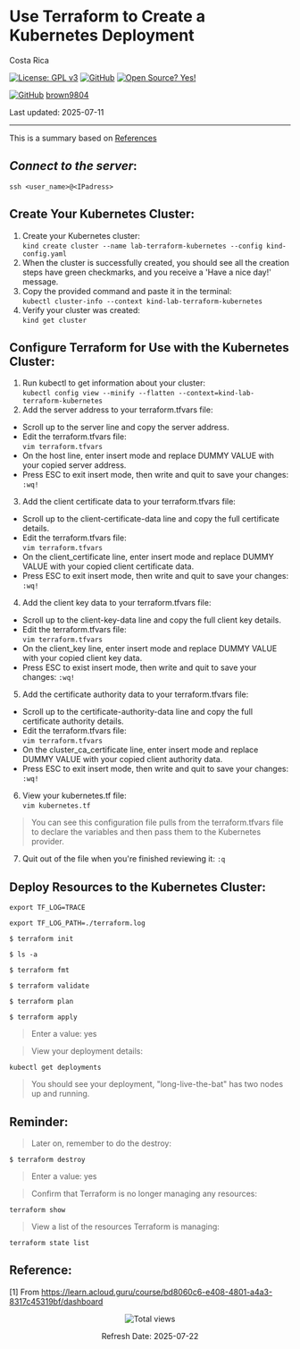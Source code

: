 # Use Terraform to Create a Kubernetes Deployment

Costa Rica

[![License: GPL v3](https://img.shields.io/badge/License-GPLv3-blue.svg)](https://www.gnu.org/licenses/gpl-3.0)
[![GitHub](https://badgen.net/badge/icon/github?icon=github&label)](https://github.com) [![Open Source? Yes!](https://badgen.net/badge/Open%20Source%20%3F/Yes%21/blue?icon=github)](https://github.com/Naereen/badges/)

[![GitHub](https://img.shields.io/badge/--181717?logo=github&logoColor=ffffff)](https://github.com/)
[brown9804](https://github.com/brown9804)

Last updated: 2025-07-11

----------
This is a summary based on [References](#reference)

## _Connect to the server_:

`ssh <user_name>@<IPadress>`

## Create Your Kubernetes Cluster:
1. Create your Kubernetes cluster: <br/>
`kind create cluster --name lab-terraform-kubernetes --config kind-config.yaml`
2. When the cluster is successfully created, you should see all the creation steps have green checkmarks, and you receive a 'Have a nice day!' message.
3. Copy the provided command and paste it in the terminal: <br/>
`kubectl cluster-info --context kind-lab-terraform-kubernetes`
4. Verify your cluster was created: <br/>
`kind get cluster`


## Configure Terraform for Use with the Kubernetes Cluster:
1. Run kubectl to get information about your cluster: <br/>
`kubectl config view --minify --flatten --context=kind-lab-terraform-kubernetes`
2. Add the server address to your terraform.tfvars file:
- Scroll up to the server line and copy the server address.
- Edit the terraform.tfvars file: <br/>
`vim terraform.tfvars`
- On the host line, enter insert mode and replace DUMMY VALUE with your copied server address.
- Press ESC to exit insert mode, then write and quit to save your changes: `:wq!`
3. Add the client certificate data to your terraform.tfvars file: <br/>
- Scroll up to the client-certificate-data line and copy the full certificate details.
- Edit the terraform.tfvars file: <br/>
`vim terraform.tfvars`
- On the client_certificate line, enter insert mode and replace DUMMY VALUE with your copied client certificate data.
- Press ESC to exit insert mode, then write and quit to save your changes: `:wq!`
4. Add the client key data to your terraform.tfvars file: <br/>
- Scroll up to the client-key-data line and copy the full client key details.
- Edit the terraform.tfvars file: <br/>
`vim terraform.tfvars`
- On the client_key line, enter insert mode and replace DUMMY VALUE with your copied client key data.
- Press ESC to exist insert mode, then write and quit to save your changes: `:wq!`
5. Add the certificate authority data to your terraform.tfvars file: <br/>
- Scroll up to the certificate-authority-data line and copy the full certificate authority details.
- Edit the terraform.tfvars file:<br/> 
`vim terraform.tfvars`
- On the cluster_ca_certificate line, enter insert mode and replace DUMMY VALUE with your copied client authority data.
- Press ESC to exit insert mode, then write and quit to save your changes: `:wq!`
6. View your kubernetes.tf file: <br/>
`vim kubernetes.tf`
> You can see this configuration file pulls from the terraform.tfvars file to declare the variables and then pass them to the Kubernetes provider.
7. Quit out of the file when you're finished reviewing it: `:q`


## Deploy Resources to the Kubernetes Cluster:

`export TF_LOG=TRACE`

`export TF_LOG_PATH=./terraform.log`

`$ terraform init`

`$ ls -a`

`$ terraform fmt`

`$ terraform validate`

`$ terraform plan`

`$ terraform apply`

> Enter a value: yes

> View your deployment details: <br/>

`kubectl get deployments`

> You should see your deployment, "long-live-the-bat" has two nodes up and running.


## Reminder:

> Later on, remember to do the destroy: <br/>

`$ terraform destroy`

> Enter a value: yes

> Confirm that Terraform is no longer managing any resources: <br/>

`terraform show`

> View a list of the resources Terraform is managing: <br/>

`terraform state list`

## Reference:

[1] From https://learn.acloud.guru/course/bd8060c6-e408-4801-a4a3-8317c45319bf/dashboard <br/>

<!-- START BADGE -->
<div align="center">
  <img src="https://img.shields.io/badge/Total%20views-1276-limegreen" alt="Total views">
  <p>Refresh Date: 2025-07-22</p>
</div>
<!-- END BADGE -->
